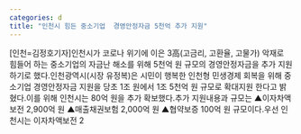 ```yaml
---
categories: d
title: "인천시 힘든 중소기업  경영안정자금 5천억 추가 지원"
---
```

[인천=김정호기자]인천시가 코로나 위기에 이은 3高(고금리, 고환율, 고물가) 악재로 힘들어 하는 중소기업의 자금난 해소를 위해 5천억 원 규모의 경영안정자금을 추가 지원하기로 했다.인천광역시(시장 유정복)은 시민이 행복한 인천형 민생경제 회복을 위해 중소기업 경영안정자금 지원을 당초 1조 원에서 1조 5천억 원 규모로 확대지원 한다고 밝혔다.이를 위해 인천시는 80억 원을 추가 확보했다.추가 지원내용과 규모는 ▲이자차액보전 2,900억 원 ▲매출채권보험 2,000억 원 ▲협약보증 100억 원 규모이다.우선 인천시는 이자차액보전 2